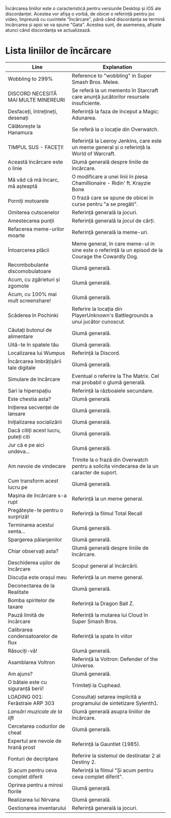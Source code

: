 <!-- TITLE: Încărcarea liniilor -->
<!-- SUBTITLE: Un scurt rezumat al liniilor de încărcare -->

Încărcarea liniilor este o caracteristică pentru versiunile Desktop și iOS ale discordanței. Acestea vor afișa o vorbă, de obicei o referință pentru joc video, împreună cu cuvintele "Încărcare", până când discordanța se termină încărcarea și apoi se va spune "Gata". Acestea sunt, de asemenea, afișate atunci când discordanța se actualizează.

# Lista liniilor de încărcare
| Line |	Explanation |
|---------|---------|
| Wobbling to 299% | Reference to "wobbling" in Super Smash Bros. Melee. |
| DISCORD NECESITĂ MAI MULTE MINEREURI | Se referă la un memento în Starcraft care anunță jucătorilor resursele insuficiente. |
| Desfaceți, întrețineți, desenați | Referință la faza de început a Magic: Adunarea. |
| Călătorește la Hanamura | Se referă la o locație din Overwatch. |
| TIMPUL SUS - FACEȚI! | Referință la Leeroy Jenkins, care este un meme general și o referință la World of Warcraft. |
| Această încărcare este o linie | Glumă generală despre liniile de încărcare. |
| Mă văd că mă încarc, mă așteaptă | O modificare a unei linii în piesa Chamillionaire - Ridin' ft. Krayzie Bone |
| Porniți motoarele | O frază care se spune de obicei în curse pentru "a se pregăti". |
| Omiterea cutscenelor | Referință generală la jocuri. | 
| Amestecarea punții | Referință generală la jocul de cărți. | 
| Refacerea meme-urilor moarte | Referință generală la meme-uri. |
| Întoarcerea plăcii | Meme general, în care meme-ul in sine este o referință la un episod de la Courage the Cowardly Dog. |
| Recombobulante discomobulatoare | Glumă generală. |
| Acum, cu zgârieturi și zgomote | Glumă generală. |
| Acum, cu 100% mai mult screenshare! | Glumă generală. |
| Scăderea în Pochinki | Referire la locația din PlayerUnknown's Battlegrounds a unui jucător cunoscut. |
| Căutați butonul de alimentare | Glumă generală. |
| Uită-te în spatele tău | Glumă generală. |
| Localizarea lui Wumpus | Referință la Discord. |
| Încărcarea îmbrățișării tale digitale | Glumă generală. |
| Simulare de încărcare | Eventual o referire la The Matrix. Cel mai probabil o glumă generală. |
| Sari la hiperspațiu | Referință la războaiele secundare. |
| Este chestia asta? | Glumă generală. |
| Inițierea secvenței de lansare | Glumă generală. |
| Inițializarea socializării | Glumă generală. |
| Dacă citiți acest lucru, puteți citi | Glumă generală. |
| Jur că e pe aici undeva... | Glumă generală. |
| Am nevoie de vindecare | Trimite la o frază din Overwatch pentru a solicita vindecarea de la un caracter de suport. |
| Cum transform acest lucru pe | Glumă generală. |
| Mașina de încărcare s-a rupt | Referință la un meme general. |
| Pregătește-te pentru o surpriză! | Referință la filmul Total Recall |
| Terminarea acestui senta... | Glumă generală. |
| Spargerea păianjenilor | Glumă generală. |
| Chiar observați asta? | Glumă generală despre liniile de încărcare. |
| Deschiderea ușilor de încărcare | Scopul general al încărcării. |
| Discuția este orașul meu | Referință la un meme general. |
| Deconectarea de la Realitate | Glumă generală. |
| Bomba spiritelor de taxare | Referință la Dragon Ball Z. |
| Pauză limită de încărcare | Referință la mutarea lui Cloud în Super Smash Bros. |
| Calibrarea condensatoarelor de flux | Referință la spate în viitor
| Răsuciți-vă! | Glumă generală. |
| Asamblarea Voltron | Referință la Voltron: Defender of the Universe. |
| Am ajuns? | Glumă generală. |
| O bătaie este cu siguranță berii! | Trimiteți la Cuphead. |
| LOADING 001: Ferăstraie ARP 303 | Consultați setarea implicită a programului de sintetizare Sylenth1. |
| *Lansări muzicale de la lift* | Glumă generală asupra liniilor de încărcare. |
| Cercetarea codurilor de cheat | Glumă generală. |
| Expertul are nevoie de hrană prost | Referință la Gauntlet (1985). |
| Fonturi de decriptare | Referire la sistemul de destinatar 2 al Destiny 2. |
| Și acum pentru ceva complet diferit | Referință la filmul "Și acum pentru ceva complet diferit". | 
| Oprirea pentru a mirosi florile | Glumă generală. |
| Realizarea lui Nirvana | Glumă generală. |
| Gestionarea inventarului | Referință generală la jocuri. |
 